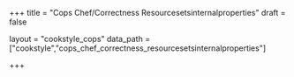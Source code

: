 +++
title = "Cops Chef/Correctness Resourcesetsinternalproperties"
draft = false

layout = "cookstyle_cops"
data_path = ["cookstyle","cops_chef_correctness_resourcesetsinternalproperties"]

+++

<!-- The content of this page is automatically generated from the
cops_chef_correctness_resourcesetsinternalproperties.yml file in github.com/chef/cookstyle/docs-chef-io/data/cookstyle. -->
